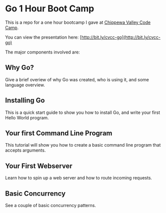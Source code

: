 # Go 1 Hour Boot Camp

This is a repo for a one hour bootcamp I gave at [Chippewa Valley Code Camp](http://chippewavalleycodecamp.com/).

You can view the presentation here: [http://bit.ly/cvcc-go](http://bit.ly/cvcc-go)

The major components involved are:

## Why Go?

Give a brief overiew of why Go was created, who is using it, and some language overview.

## Installing Go

This is a quick start guide to show you how to install Go, and write your first Hello World program.

## Your first Command Line Program

This tutorial will show you how to create a basic command line program that accepts arguments.

## Your First Webserver

Learn how to spin up a web server and how to route incoming requests.

## Basic Concurrency

See a couple of basic concurrency patterns.
